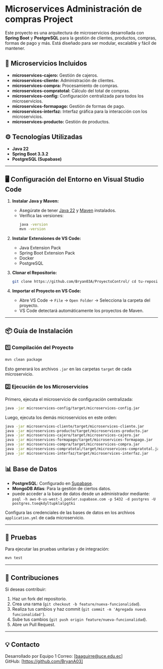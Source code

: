 # Microservices Administración de compras Project

Este proyecto es una arquitectura de microservicios desarrollada con **Spring Boot** y **PostgreSQL** para la gestión de clientes, productos, compras, formas de pago y más. Está diseñado para ser modular, escalable y fácil de mantener.

## 🚀 Microservicios Incluidos

- **microservices-cajero:** Gestión de cajeros.
- **microservices-cliente:** Administración de clientes.
- **microservices-compra:** Procesamiento de compras.
- **microservices-compratotal:** Cálculo del total de compras.
- **microservices-config:** Configuración centralizada para todos los microservicios.
- **microservices-formapago:** Gestión de formas de pago.
- **microservices-interfaz:** Interfaz gráfica para la interacción con los microservicios.
- **microservices-producto:** Gestión de productos.

## ⚙️ Tecnologías Utilizadas

- **Java 22**
- **Spring Boot 3.3.2**
- **PostgreSQL (Supabase)**

---

## 🖥️ Configuración del Entorno en Visual Studio Code

1. **Instalar Java y Maven:**
   - Asegúrate de tener [Java 22](https://www.oracle.com/java/technologies/javase/jdk22-archive-downloads.html) y [Maven](https://maven.apache.org/download.cgi) instalados.
   - Verifica las versiones:
     ```bash
     java -version
     mvn -version
     ```

2. **Instalar Extensiones de VS Code:**
   - Java Extension Pack
   - Spring Boot Extension Pack
   - Docker
   - PostgreSQL

3. **Clonar el Repositorio:**
   ```bash
   git clone https://github.com/Bryan03A/ProyectoControl/ cd tu-repositorio
   ```

4. **Importar el Proyecto en VS Code:**
   - Abre VS Code → `File` → `Open Folder` → Selecciona la carpeta del proyecto.
   - VS Code detectará automáticamente los proyectos de Maven.

---

## 📦 Guía de Instalación

### 1️⃣ Compilación del Proyecto

```bash
mvn clean package
```
Esto generará los archivos `.jar` en las carpetas `target` de cada microservicio.

### 2️⃣ Ejecución de los Microservicios

Primero, ejecuta el microservicio de configuración centralizada:

```bash
java -jar microservices-config/target/microservices-config.jar
```

Luego, ejecuta los demás microservicios en este orden:

```bash
java -jar microservices-cliente/target/microservices-cliente.jar
java -jar microservices-producto/target/microservices-producto.jar
java -jar microservices-cajero/target/microservices-cajero.jar
java -jar microservices-formapago/target/microservices-formapago.jar
java -jar microservices-compra/target/microservices-compra.jar
java -jar microservices-compratotal/target/microservices-compratotal.jar
java -jar microservices-interfaz/target/microservices-interfaz.jar
```

## 📊 Base de Datos

- **PostgreSQL**: Configurado en [Supabase](https://supabase.com/).
- **MongoDB Atlas**: Para la gestión de ciertos datos.
- puede acceder a la base de datos desde un administrador mediante:
```psql -h aws-0-us-west-1.pooler.supabase.com -p 5432 -d postgres -U postgres.tseqkdyltupklalpgtki```

Configura las credenciales de las bases de datos en los archivos `application.yml` de cada microservicio.

---

## 📝 Pruebas

Para ejecutar las pruebas unitarias y de integración:

```bash
mvn test
```

---

## 📢 Contribuciones

Si deseas contribuir:
1. Haz un fork del repositorio.
2. Crea una rama (`git checkout -b feature/nueva-funcionalidad`).
3. Realiza tus cambios y haz commit (`git commit -m 'Agregada nueva funcionalidad'`).
4. Sube tus cambios (`git push origin feature/nueva-funcionalidad`).
5. Abre un Pull Request.

---

## 💡 Contacto

Desarrollado por Equipo 1 
Correo: [baaguirre@uce.edu.ec]  
GitHub: [https://github.com/BryanA03]
